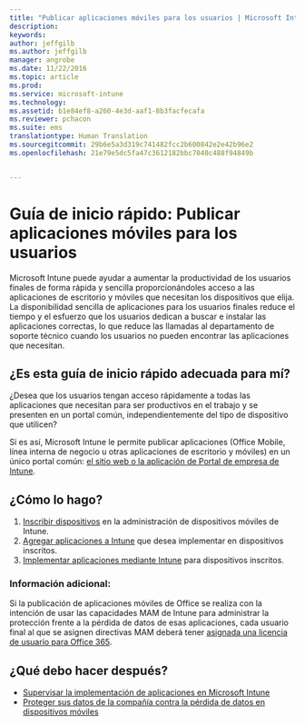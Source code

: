 ```yaml
---
title: "Publicar aplicaciones móviles para los usuarios | Microsoft Intune"
description: 
keywords: 
author: jeffgilb
ms.author: jeffgilb
manager: angrobe
ms.date: 11/22/2016
ms.topic: article
ms.prod: 
ms.service: microsoft-intune
ms.technology: 
ms.assetid: b1e84ef8-a260-4e3d-aaf1-8b3facfecafa
ms.reviewer: pchacon
ms.suite: ems
translationtype: Human Translation
ms.sourcegitcommit: 29b6e5a3d319c741482fcc2b600842e2e42b96e2
ms.openlocfilehash: 21e79e5dc5fa47c3612182bbc7040c488f94849b


---
```


# <a name="quick-start-guide-publish-mobile-apps-to-your-users"></a>Guía de inicio rápido: Publicar aplicaciones móviles para los usuarios
Microsoft Intune puede ayudar a aumentar la productividad de los usuarios finales de forma rápida y sencilla proporcionándoles acceso a las aplicaciones de escritorio y móviles que necesitan los dispositivos que elija. La disponibilidad sencilla de aplicaciones para los usuarios finales reduce el tiempo y el esfuerzo que los usuarios dedican a buscar e instalar las aplicaciones correctas, lo que reduce las llamadas al departamento de soporte técnico cuando los usuarios no pueden encontrar las aplicaciones que necesitan.   

## <a name="is-this-quick-start-guide-right-for-me"></a>¿Es esta guía de inicio rápido adecuada para mí?
¿Desea que los usuarios tengan acceso rápidamente a todas las aplicaciones que necesitan para ser productivos en el trabajo y se presenten en un portal común, independientemente del tipo de dispositivo que utilicen?

Si es así, Microsoft Intune le permite publicar aplicaciones (Office Mobile, línea interna de negocio u otras aplicaciones de escritorio y móviles) en un único portal común: [el sitio web o la aplicación de Portal de empresa de Intune](/intune/enduser/company-portal-frequently-asked-questions).

## <a name="how-do-i-do-it"></a>¿Cómo lo hago?
1.  [Inscribir dispositivos](/intune/deploy-use/enroll-devices-in-microsoft-intune) en la administración de dispositivos móviles de Intune.
2.  [Agregar aplicaciones a Intune](/intune/deploy-use/add-apps-for-mobile-devices-in-microsoft-intune) que desea implementar en dispositivos inscritos.
3.  [Implementar aplicaciones mediante Intune](/intune/deploy-use/deploy-apps) para dispositivos inscritos.

### <a name="additional-information"></a>Información adicional:
Si la publicación de aplicaciones móviles de Office se realiza con la intención de usar las capacidades MAM de Intune para administrar la protección frente a la pérdida de datos de esas aplicaciones, cada usuario final al que se asignen directivas MAM deberá tener [asignada una licencia de usuario para Office 365](https://support.office.com/article/Assign-or-remove-licenses-for-Office-365-for-business-997596b5-4173-4627-b915-36abac6786dc).

## <a name="what-should-i-do-next"></a>¿Qué debo hacer después?
- [Supervisar la implementación de aplicaciones en Microsoft Intune](/intune/deploy-use/monitor-apps-in-microsoft-intune)
- [Proteger sus datos de la compañía contra la pérdida de datos en dispositivos móviles](/intune/deploy-use/protect-app-data-using-mobile-app-management-policies-with-microsoft-intune)



<!--HONumber=Nov16_HO4-->


